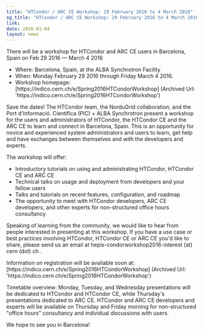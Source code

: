 ```yaml
---
title: "HTCondor / ARC CE Workshop: 29 February 2016 to 4 March 2016"
og_title: "HTCondor / ARC CE Workshop: 29 February 2016 to 4 March 2016"
link: 
date: 2016-01-04
layout: news
---
```


<p>There will be a workshop for HTCondor and ARC CE users in Barcelona, Spain on Feb 29 2016 &mdash; March 4 2016  <ul> <li>Where: Barcelona, Spain, at the ALBA Synchrotron Facility <li>When: Monday February 29 2016 through Friday March 4 2016. <li> Workshop homepage: [https://indico.cern.ch/e/Spring2016HTCondorWorkshop] (Archived Url: 'https://indico.cern.ch/e/Spring2016HTCondorWorkshop') </ul>  <p>Save the dates! The HTCondor team, the NorduGrid collaboration, and the  Port d'Informació. Cientifica (PIC) + ALBA Synchrotron present a workshop for the users and administrators of HTCondor, the HTCondor CE and the ARC CE to learn and connect in Barcelona, Spain. This is an opportunity for novice and experienced system administrators and users to learn, get help and have exchanges between themselves and with the developers and experts.  <p>The workshop will offer:  <ul> <li> Introductory tutorials on using and administrating HTCondor, HTCondor CE and ARC CE <li> Technical talks on usage and deployment from developers and your fellow users <li> Talks and tutorials on recent features, configuration, and roadmap <li> The opportunity to meet with HTCondor developers, ARC CE developers, and other experts for non-structured office hours consultancy </ul>  <p>Speaking of learning from the community, we would like to hear from people interested in presenting at this workshop. If you have a use case or best practices involving HTCondor, HTCondor CE or ARC CE you'd like to share, please send us an email at hepix-condorworkshop2016-interest (at) cern (dot) ch .  <p>Information on registration will be available soon at: [https://indico.cern.ch/e/Spring2016HTCondorWorkshop] (Archived Url: 'https://indico.cern.ch/e/Spring2016HTCondorWorkshop')  <p>Timetable overview: Monday, Tuesday, and Wednesday presentations will be dedicated to HTCondor and HTCondor CE, while Thursday's presentations dedicated to ARC CE. HTCondor and ARC CE developers and experts will be available on Thursday and Friday morning for non-structured "office hours" consultancy and individual discussions with users.  <p>We hope to see you in Barcelona!  
